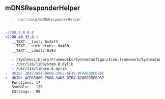 ## mDNSResponderHelper

> `/usr/sbin/mDNSResponderHelper`

```diff

-2200.0.8.0.0
+2200.40.37.0.1
   __TEXT.__text: 0x2ef4
   __TEXT.__auth_stubs: 0x460
   __TEXT.__const: 0x9d

   - /System/Library/Frameworks/SystemConfiguration.framework/SystemConfiguration
   - /usr/lib/libSystem.B.dylib
   - /usr/lib/libbsm.0.dylib
-  UUID: 2BAE3A94-BADB-38CC-AF19-8FAAE98FD96C
+  UUID: AFDD5800-75B8-34D3-87B4-628F095E0D37
   Functions: 17
   Symbols:   129
   CStrings:  98

```
